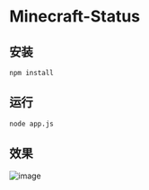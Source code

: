 # Minecraft-Status 

## 安装
```
npm install
```
## 运行
```
node app.js
```
## 效果
![image](https://github.com/SIPC/MCSM-Minecraft-Status/assets/92251518/9ffadd57-9fa4-422d-99d2-3c756dc95cc3)
